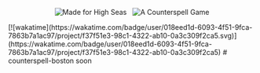 <p align="center">
  <img hspace="4" src="https://img.shields.io/badge/made%20for%20high%20seas-FEC2FB?style=for-the-badge&logo=hackclub&logoColor=1C4188" alt="Made for High Seas">
  <img hspace="4" src="https://img.shields.io/badge/a%20counterspell%20game-FEC2FB%3F?style=for-the-badge&logo=undertale&logoColor=ffffff&color=FF4186" alt="A Counterspell Game">
</p>
[![wakatime](https://wakatime.com/badge/user/018eed1d-6093-4f51-9fca-7863b7a1ac97/project/f37f51e3-98c1-4322-ab10-0a3c309f2ca5.svg)](https://wakatime.com/badge/user/018eed1d-6093-4f51-9fca-7863b7a1ac97/project/f37f51e3-98c1-4322-ab10-0a3c309f2ca5)
# counterspell-boston
soon
